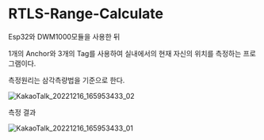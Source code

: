 # RTLS-Range-Calculate

Esp32와 DWM1000모듈을 사용한 뒤

1개의 Anchor와 3개의 Tag를 사용하여 실내에서의 현재 자신의 위치를 측정하는 프로그램이다.

측정원리는 삼각측량법을 기준으로 한다.

![KakaoTalk_20221216_165953433_02](https://user-images.githubusercontent.com/50655585/208051592-5fb21ef3-48a3-4731-8513-a4131f29c0f1.png)


측정 결과

![KakaoTalk_20221216_165953433_01](https://user-images.githubusercontent.com/50655585/208051640-93e96c89-59f4-4023-a525-7d9e01698127.png)
